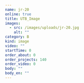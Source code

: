 ```yaml
---
name: jr-20
online: true
title: UTB_Image
images:
  - src: /images/uploads/jr-20.jpg
    alt: ""
category: B
kind: image
video: ""
startTime: 0
order_about: 0
order_projects: 140
order_video: 0
body: ""
body_en: ""
---
```

